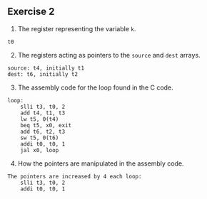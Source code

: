 ## Exercise 2

1. The register representing the variable `k`.

```
t0
```

2. The registers acting as pointers to the `source` and `dest` arrays.

```
source: t4, initially t1
dest: t6, initially t2
```

3. The assembly code for the loop found in the C code.

```
loop:
	slli t3, t0, 2
	add t4, t1, t3
	lw t5, 0(t4)
	beq t5, x0, exit
	add t6, t2, t3
	sw t5, 0(t6)
	addi t0, t0, 1
	jal x0, loop
```

4. How the pointers are manipulated in the assembly code.

```
The pointers are increased by 4 each loop:
	slli t3, t0, 2
	addi t0, t0, 1
```